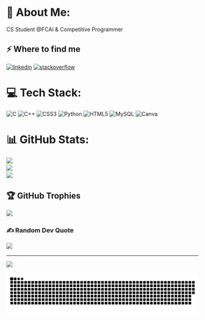 # 💫 About Me:
CS Student @FCAI & Competitive Programmer


<h2>⚡️ Where to find me</h2>
<p><a target="_blank" href="https://www.linkedin.com/in/https://www.linkedin.com/in/mohammed--nady/" style="display: inline-block;"><img src="https://img.shields.io/badge/linkedin-logo?style=for-the-badge&logo=linkedin&logoColor=white&color=%230a77b6" alt="linkedin" /></a>
<a target="_blank" href="https://stackoverflow.com/users/https://stackoverflow.com/users/30413067/mohammed-nady" style="display: inline-block;"><img src="https://img.shields.io/badge/stackoverflow-logo?style=for-the-badge&logo=stackoverflow&logoColor=white&color=%23cc0000" alt="stackoverflow" /></a></p>

# 💻 Tech Stack:
![C](https://img.shields.io/badge/c-%2300599C.svg?style=for-the-badge&logo=c&logoColor=white) ![C++](https://img.shields.io/badge/c++-%2300599C.svg?style=for-the-badge&logo=c%2B%2B&logoColor=white) ![CSS3](https://img.shields.io/badge/css3-%231572B6.svg?style=for-the-badge&logo=css3&logoColor=white) ![Python](https://img.shields.io/badge/python-3670A0?style=for-the-badge&logo=python&logoColor=ffdd54) ![HTML5](https://img.shields.io/badge/html5-%23E34F26.svg?style=for-the-badge&logo=html5&logoColor=white) ![MySQL](https://img.shields.io/badge/mysql-4479A1.svg?style=for-the-badge&logo=mysql&logoColor=white) ![Canva](https://img.shields.io/badge/Canva-%2300C4CC.svg?style=for-the-badge&logo=Canva&logoColor=white)
# 📊 GitHub Stats:
![](https://github-readme-stats.vercel.app/api?username=Muhammed-Nady&theme=dark&hide_border=false&include_all_commits=false&count_private=false)<br/>
![](https://nirzak-streak-stats.vercel.app/?user=Muhammed-Nady&theme=dark&hide_border=false)<br/>
![](https://github-readme-stats.vercel.app/api/top-langs/?username=Muhammed-Nady&theme=dark&hide_border=false&include_all_commits=false&count_private=false&layout=compact)

## 🏆 GitHub Trophies
![](https://github-profile-trophy.vercel.app/?username=Muhammed-Nady&theme=default&no-frame=false&no-bg=true&margin-w=4)

### ✍️ Random Dev Quote
![](https://quotes-github-readme.vercel.app/api?type=horizontal&theme=radical)

---
[![](https://visitcount.itsvg.in/api?id=Muhammed-Nady&icon=0&color=0)](https://visitcount.itsvg.in)

<picture>
  <source media="(prefers-color-scheme: dark)" srcset="https://raw.githubusercontent.com/Muhammed-Nady/Muhammed-Nady/output/github-snake-dark.svg" />
  <source media="(prefers-color-scheme: light)" srcset="https://raw.githubusercontent.com/Muhammed-Nady/Muhammed-Nady/output/github-snake.svg" />
  <img alt="github-snake" src="https://raw.githubusercontent.com/Muhammed-Nady/Muhammed-Nady/output/github-snake.svg" />
</picture>
